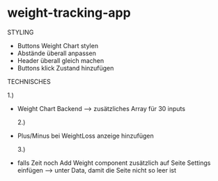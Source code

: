 # weight-tracking-app

STYLING

- Buttons Weight Chart stylen
- Abstände überall anpassen
- Header überall gleich machen
- Buttons klick Zustand hinzufügen

TECHNISCHES

1.)

- Weight Chart Backend --> zusätzliches Array für 30 inputs

  2.)

- Plus/Minus bei WeightLoss anzeige hinzufügen

  3.)

- falls Zeit noch Add Weight component zusätzlich auf Seite Settings einfügen --> unter Data, damit die Seite nicht so leer ist
